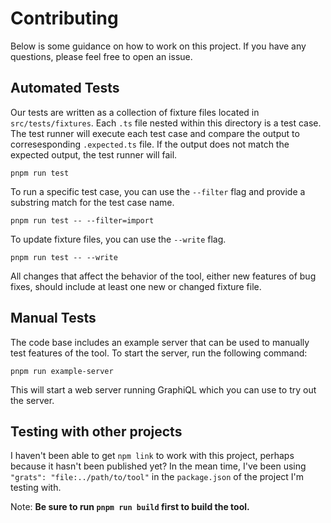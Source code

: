 # Contributing

Below is some guidance on how to work on this project. If you have any questions, please feel free to open an issue.

## Automated Tests

Our tests are written as a collection of fixture files located in
`src/tests/fixtures`. Each `.ts` file nested within this directory is a test
case. The test runner will execute each test case and compare the output to
corresesponding `.expected.ts` file. If the output does not match the expected
output, the test runner will fail.

```
pnpm run test
```

To run a specific test case, you can use the `--filter` flag and provide a
substring match for the test case name.

```
pnpm run test -- --filter=import
```

To update fixture files, you can use the `--write` flag.

```
pnpm run test -- --write
```

All changes that affect the behavior of the tool, either new features of bug
fixes, should include at least one new or changed fixture file.

## Manual Tests

The code base includes an example server that can be used to manually test
features of the tool. To start the server, run the following command:

```
pnpm run example-server
```

This will start a web server running GraphiQL which you can use to try out the server.

## Testing with other projects

I haven't been able to get `npm link` to work with this project, perhaps because it hasn't been published yet? In the mean time, I've been using `"grats": "file:../path/to/tool"` in the `package.json` of the project I'm testing with.

Note: **Be sure to run `pnpm run build` first to build the tool.**